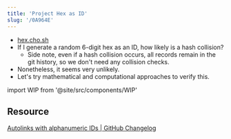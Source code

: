 ```yaml
---
title: 'Project Hex as ID'
slug: '/0A964E'
---
```


- [hex.cho.sh](https://hex.cho.sh/)
- If I generate a random 6-digit hex as an ID, how likely is a hash collision?
  - Side note, even if a hash collision occurs, all records remain in the git history, so we don't need any collision checks.
- Nonetheless, it seems very unlikely.
- Let's try mathematical and computational approaches to verify this.

import WIP from '@site/src/components/WIP'

<WIP />

## Resource

[Autolinks with alphanumeric IDs | GitHub Changelog](https://github.blog/changelog/2022-07-01-autolinks-with-alphanumeric-ids/)
